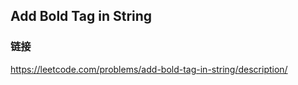 ## Add Bold Tag in String  
### 链接  
https://leetcode.com/problems/add-bold-tag-in-string/description/